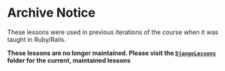 # Archive Notice

These lessons were used in previous iterations of the course when it was taught in Ruby/Rails.

**These lessons are no longer maintained. Please visit the [`DjangoLessons`](../DjangoLessons) folder for the current, maintained lessons**